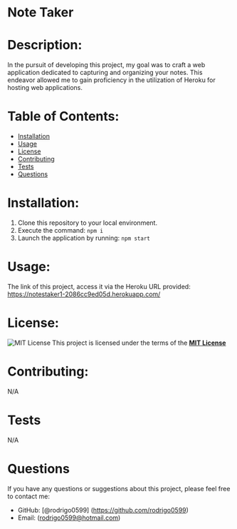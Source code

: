 # Note Taker
# Description:
In the pursuit of developing this project, my goal was to craft a web application dedicated to capturing and organizing your notes. This endeavor allowed me to gain proficiency in the utilization of Heroku for hosting web applications.

# Table of Contents:
  - [Installation](#installation)
  - [Usage](#usage)
  - [License](#license)
  - [Contributing](#contributing)
  - [Tests](#tests)
  - [Questions](#questions)

# Installation:
1. Clone this repository to your local environment.
2. Execute the command:  ```npm i ```
3. Launch the application by running:  ```npm start ```

# Usage:
The link of this project, access it via the Heroku URL provided:
https://notestaker1-2086cc9ed05d.herokuapp.com/


# License:
 ![MIT License](https://img.shields.io/badge/License-MIT-yellow.svg)
  This project is licensed under the terms of the **[MIT License](https://opensource.org/licenses/MIT)**

# Contributing:
N/A

# Tests
  N/A
# Questions
  If you have any questions or suggestions about this project, please feel free to contact me:
- GitHub: [@rodrigo0599] (https://github.com/rodrigo0599)
- Email: (rodrigo0599@hotmail.com)

  
  


